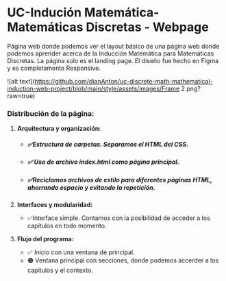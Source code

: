 # UC-Indución Matemática-Matemáticas Discretas - Webpage

Página web donde podemos ver el layout básico de una página web donde podemos aprender acerca de la Inducción Matemática para Matemáticas Discretas. 
La página solo es el landing page. El diseño fue hecho en Figma y es completamente Responsive.

![alt text](https://github.com/dianAnton/uc-discrete-math-mathematical-induction-web-project/blob/main/style/assets/images/Frame 2.png?raw=true)

### Distribución de la página:

1.  **Arquitectura y organización:**
    
    -   ##### ✅Estructura de carpetas. Separamos el HTML del CSS.
    -  ##### ✅ Uso de archivo index.html como página principal.
    -   ##### ✅Reciclamos archivos de estilo para diferentes páginas HTML, ahorrando espacio y evitando la repetición.
2.  **Interfaces y modularidad:**
    
    -   ✅Interface simple. Contamos con la posibilidad de acceder a los capítulos en todo momento.

5.  **Flujo del programa:**
    
    -  ✅  Inicio con una ventana de principal.
    -  🟠 Ventana principal con secciones, donde podemos accerder a los capítulos y el contexto.

